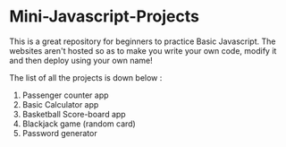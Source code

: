 # Mini-Javascript-Projects
This is a great repository for beginners to practice Basic Javascript.
The websites aren't hosted so as to make you write your own code, modify it and then deploy using your own name!

The list of all the projects is down below :

1. Passenger counter app
2. Basic Calculator app
3. Basketball Score-board app
4. Blackjack game (random card)
5. Password generator
